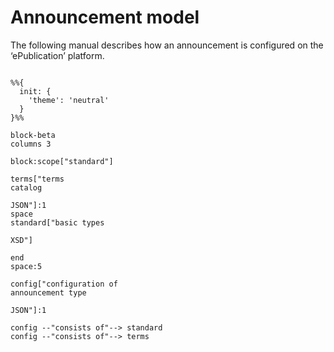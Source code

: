 # Announcement model
The following manual describes how an announcement is configured on the ‘ePublication’ platform.
```mermaid

%%{
  init: {
    'theme': 'neutral'
  }
}%%

block-beta
columns 3

block:scope["standard"]

terms["terms
catalog

JSON"]:1
space
standard["basic types

XSD"]

end
space:5

config["configuration of
announcement type

JSON"]:1

config --"consists of"--> standard
config --"consists of"--> terms





```
